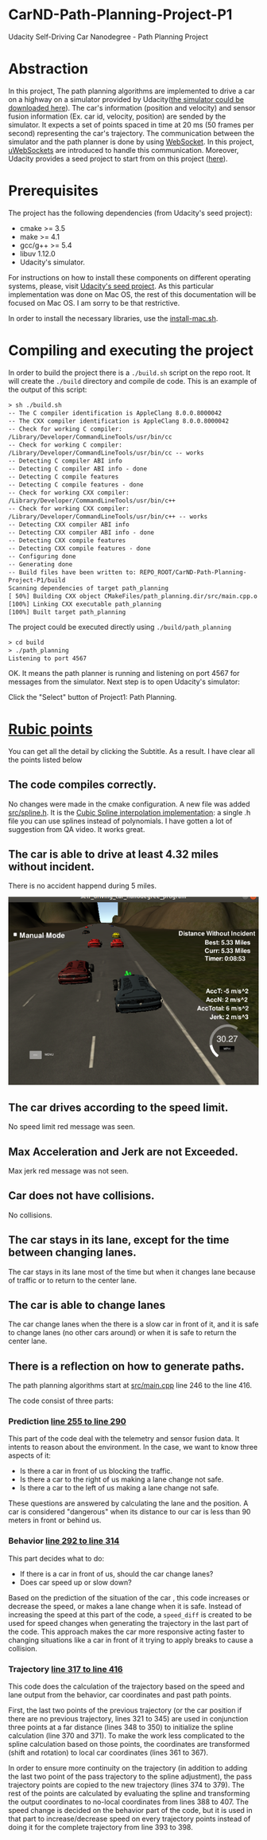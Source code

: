 # CarND-Path-Planning-Project-P1
Udacity Self-Driving Car Nanodegree - Path Planning Project

# Abstraction

In this project, The path planning algorithms are implemented to drive a car on a highway on a simulator provided by Udacity([the simulator could be downloaded here](https://github.com/udacity/self-driving-car-sim/releases/tag/T3_v1.2)). The car's information (position and velocity) and sensor fusion information (Ex. car id, velocity, position) are sended by the simulator. It expects a set of points spaced in time at 20 ms (50 frames per second) representing the car's trajectory. The communication between the simulator and the path planner is done by using [WebSocket](https://en.wikipedia.org/wiki/WebSocket). In this project, [uWebSockets](https://github.com/uNetworking/uWebSockets)  are introduced to handle this communication. Moreover, Udacity provides a seed project to start from on this project ([here](https://github.com/udacity/CarND-Path-Planning-Project)).

# Prerequisites

The project has the following dependencies (from Udacity's seed project):

- cmake >= 3.5
- make >= 4.1
- gcc/g++ >= 5.4
- libuv 1.12.0
- Udacity's simulator.

For instructions on how to install these components on different operating systems, please, visit [Udacity's seed project](https://github.com/udacity/CarND-Path-Planning-Project). As this particular implementation was done on Mac OS, the rest of this documentation will be focused on Mac OS. I am sorry to be that restrictive.

In order to install the necessary libraries, use the [install-mac.sh](./install-mac.sh).

# Compiling and executing the project

In order to build the project there is a `./build.sh` script on the repo root. It will create the `./build` directory and compile de code. This is an example of the output of this script:

```
> sh ./build.sh
-- The C compiler identification is AppleClang 8.0.0.8000042
-- The CXX compiler identification is AppleClang 8.0.0.8000042
-- Check for working C compiler: /Library/Developer/CommandLineTools/usr/bin/cc
-- Check for working C compiler: /Library/Developer/CommandLineTools/usr/bin/cc -- works
-- Detecting C compiler ABI info
-- Detecting C compiler ABI info - done
-- Detecting C compile features
-- Detecting C compile features - done
-- Check for working CXX compiler: /Library/Developer/CommandLineTools/usr/bin/c++
-- Check for working CXX compiler: /Library/Developer/CommandLineTools/usr/bin/c++ -- works
-- Detecting CXX compiler ABI info
-- Detecting CXX compiler ABI info - done
-- Detecting CXX compile features
-- Detecting CXX compile features - done
-- Configuring done
-- Generating done
-- Build files have been written to: REPO_ROOT/CarND-Path-Planning-Project-P1/build
Scanning dependencies of target path_planning
[ 50%] Building CXX object CMakeFiles/path_planning.dir/src/main.cpp.o
[100%] Linking CXX executable path_planning
[100%] Built target path_planning
```

The project could be executed directly using `./build/path_planning`

```
> cd build
> ./path_planning
Listening to port 4567
```

OK. It means the path planner is running and listening on port 4567 for messages from the simulator. 
Next step is to open Udacity's simulator:

Click the "Select" button of Project1: Path Planning.

# [Rubic points](https://review.udacity.com/#!/rubrics/1020/view) 

You can get all the detail by clicking the Subtitle. As a result. I have clear all the points listed below

## The code compiles correctly.

No changes were made in the cmake configuration. A new file was added [src/spline.h](./scr/spline.h). It is the [Cubic Spline interpolation implementation](http://kluge.in-chemnitz.de/opensource/spline/): a single .h file you can use splines instead of polynomials. 
I have gotten a lot of suggestion from QA video. It works great.

## The car is able to drive at least 4.32 miles without incident.
There is no accident happend during 5 miles.

![5 miles](images/img1.png)

## The car drives according to the speed limit.
No speed limit red message was seen.

## Max Acceleration and Jerk are not Exceeded.
Max jerk red message was not seen.

## Car does not have collisions.
No collisions.

## The car stays in its lane, except for the time between changing lanes.
The car stays in its lane most of the time but when it changes lane because of traffic or to return to the center lane.

## The car is able to change lanes
The car change lanes when the there is a slow car in front of it, and it is safe to change lanes (no other cars around) or when it is safe to return the center lane.

## There is a reflection on how to generate paths.

The path planning algorithms start at [src/main.cpp](./src/main.cpp#L246) line 246 to the line 416.

The code consist of three parts:

### Prediction [line 255 to line 290](./src/main.cpp#L255)
This part of the code deal with the telemetry and sensor fusion data. It intents to reason about the environment. In the case, we want to know three aspects of it:

- Is there a car in front of us blocking the traffic.
- Is there a car to the right of us making a lane change not safe.
- Is there a car to the left of us making a lane change not safe.

These questions are answered by calculating the lane and the position. A car is considered "dangerous" when its distance to our car is less than 90 meters in front or behind us.

### Behavior [line 292 to line 314](./src/main.cpp#L293)
This part decides what to do:
  - If there is a car in front of us, should the car change lanes?
  - Does car speed up or slow down?

Based on the prediction of the situation of the car , this code increases or decrease the speed, or makes a lane change when it is safe. Instead of increasing the speed at this part of the code, a `speed_diff` is created to be used for speed changes when generating the trajectory in the last part of the code. This approach makes the car more responsive acting faster to changing situations like a car in front of it trying to apply breaks to cause a collision.

### Trajectory [line 317 to line 416](./src/main.cpp#L313)
This code does the calculation of the trajectory based on the speed and lane output from the behavior, car coordinates and past path points.

First, the last two points of the previous trajectory (or the car position if there are no previous trajectory, lines 321 to 345) are used in conjunction three points at a far distance (lines 348 to 350) to initialize the spline calculation (line 370 and 371). To make the work less complicated to the spline calculation based on those points, the coordinates are transformed (shift and rotation) to local car coordinates (lines 361 to 367).

In order to ensure more continuity on the trajectory (in addition to adding the last two point of the pass trajectory to the spline adjustment), the pass trajectory points are copied to the new trajectory (lines 374 to 379). The rest of the points are calculated by evaluating the spline and transforming the output coordinates to no-local coordinates from lines 388 to 407. The speed change is decided on the behavior part of the code, but it is used in that part to increase/decrease speed on every trajectory points instead of doing it for the complete trajectory from line 393 to 398.
